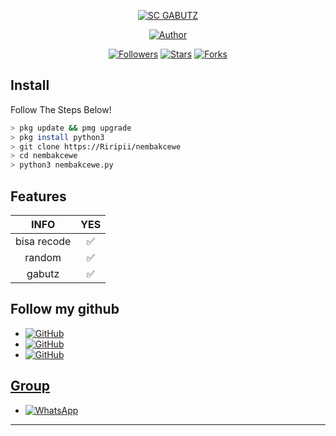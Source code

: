 



<p align="center">
<a href="#"><img title="SC GABUTZ" src="https://img.shields.io/badge/-SC--GABUTZ--AJG-green?colorA=%23ff0000&colorB=%23017e40&style=for-the-badge"></a>
</p>
<p align="center">
<a href="https://github.com/Riripii"><img title="Author" src="https://img.shields.io/badge/AUTHOR-FARHAN-orange?style=for-the-badge&logo=github"></a>
</p>
<p align="center">
<a href="https://github.com/Riripii/followers"><img title="Followers" src="https://img.shields.io/github/followers/Riripii?color=blue&style=flat-square"></a>
<a href="https://github.com/Riripii/nembakcewe/stargazers/"><img title="Stars" src="https://img.shields.io/github/stars/Riripii/nembakcewe?color=red&style=flat-square"></a>
<a href="https://github.com/Riripii/nembakcewe/network/members"><img title="Forks" src="http://img.shields.io/github/forks/Riripii/nembakcewe?color=red&style=flat-square"></a>
</p>

## Install
Follow The Steps Below!

```bash
> pkg update && pmg upgrade
> pkg install python3
> git clone https://Riripii/nembakcewe
> cd nembakcewe
> python3 nembakcewe.py
```

## Features

 INFO | YES |
| :-----------------: | :-------: |
| bisa recode|✅|
| random|✅|
| gabutz|✅|

## Follow my github

* <a href="https://github.com/Riripii"><img alt="GitHub" src="https://img.shields.io/badge/Riripii%20-%23121011.svg?&style=for-the-badge&logo=github&logoColor=white">
* <a href="https://github.com/FARHAN-KBM"><img alt="GitHub" src="https://img.shields.io/badge/FhansKBM%20-%23121011.svg?&style=for-the-badge&logo=github&logoColor=white">
* <a href="https://github.com/fhans-moby"><img alt="GitHub" src="https://img.shields.io/badge/FhansMOBY%20-%23121011.svg?&style=for-the-badge&logo=github&logoColor=white">



## Group

* <a href="https://chat.whatsapp.com/I8cVKVpWCfGC6d5CXe8hGB"><img alt="WhatsApp" src="https://img.shields.io/badge/WhatsApp%20Group-25D366?style=for-the-badge&logo=whatsapp&logoColor=white"/></a>

---
